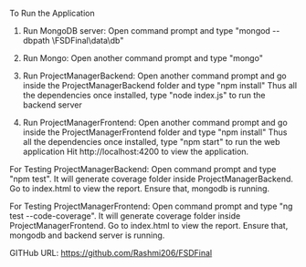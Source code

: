 To Run the Application

1. Run MongoDB server:
    Open command prompt and type "mongod --dbpath <Folder Directory>\FSDFinal\data\db"

2. Run Mongo:
    Open another command prompt and type "mongo"

3. Run ProjectManagerBackend:
    Open another command prompt and go inside the ProjectManagerBackend folder and type "npm install"
    Thus all the dependencies once installed, type "node index.js" to run the backend server

4. Run ProjectManagerFrontend:
    Open another command prompt and go inside the ProjectManagerFrontend folder and type "npm install"
    Thus all the dependencies once installed, type "npm start" to run the web application
    Hit http://localhost:4200  to view the application.

For Testing ProjectManagerBackend:
    Open command prompt and type "npm test". It will generate coverage folder inside ProjectManagerBackend. Go to index.html to view the report. Ensure that, mongodb is running.

For Testing ProjectManagerFrontend:
    Open command prompt and type "ng test --code-coverage". It will generate coverage folder inside ProjectManagerFrontend. Go to index.html to view the report. Ensure that, mongodb and backend server is running.


GITHub URL: https://github.com/Rashmi206/FSDFinal